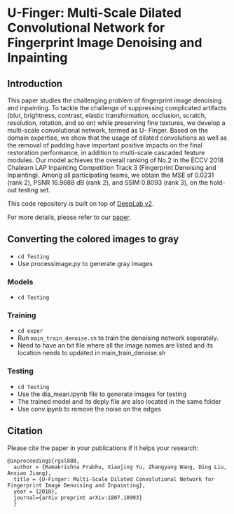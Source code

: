 # U-Finger: Multi-Scale Dilated Convolutional Network for Fingerprint Image Denoising and Inpainting

## Introduction
This paper studies the challenging problem of fingerprint
image denoising and inpainting. To tackle the challenge of suppressing
complicated artifacts (blur, brightness, contrast, elastic transformation,
occlusion, scratch, resolution, rotation, and so on) while preserving fine
textures, we develop a multi-scale convolutional network, termed as U-
Finger. Based on the domain expertise, we show that the usage of dilated
convolutions as well as the removal of padding have important positive
impacts on the final restoration performance, in addition to multi-scale
cascaded feature modules. Our model achieves the overall ranking of
No.2 in the ECCV 2018 Chalearn LAP Inpainting Competition Track 3
(Fingerprint Denoising and Inpainting). Among all participating teams,
we obtain the MSE of 0.0231 (rank 2), PSNR 16.9688 dB (rank 2), and
SSIM 0.8093 (rank 3), on the hold-out testing set.

This code repository is built on top of [DeepLab v2](https://bitbucket.org/aquariusjay/deeplab-public-ver2).

For more details, please refer to our [paper](https://arxiv.org/abs/1807.10993).


## Converting the colored images to gray
- `cd Testing`
- Use processimage.py to generate gray images

### Models
- `cd Testing`

### Training
- `cd exper`
- Run `main_train_denoise.sh` to train the denoising network seperately.
- Need to have an txt file where all the image names are listed and its location needs to updated in main_train_denoise.sh

### Testing
- `cd Testing`
- Use the dia_mean.ipynb file to generate images for testing
- The trained model and its deply file are also located in the same folder
- Use conv.ipynb to remove the noise on the edges 

## Citation
Please cite the paper in your publications if it helps your research:

    @inproceedings{rgsl888,
      author = {Ramakrishna Prabhu, Xiaojing Yu, Zhangyang Wang, Ding Liu, Anxiao Jiang},
      title = {U-Finger: Multi-Scale Dilated Convolutional Network for Fingerprint Image Denoising and Inpainting},
      year = {2018},
      journal={arXiv preprint arXiv:1807.10993}
      }
      
